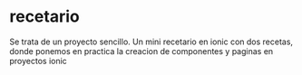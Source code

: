 # recetario
Se trata de un proyecto sencillo.
Un mini recetario en ionic con dos recetas, donde ponemos en practica la creacion de componentes y paginas en proyectos ionic
